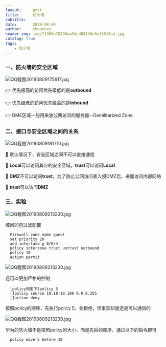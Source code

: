 ```yaml
---
layout:     post
title:      防火墙
subtitle:   
date:       2019-08-09
author:     chauncey
header-img: img/71960a70298aa5dcd88136c6e13810a4.jpg
catalog: true
tags:
    - 防火墙
---
```


### 一、防火墙的安全区域

![QQ截图20190809175617.jpg](https://i.loli.net/2019/08/09/Xj5Gu8h9WT4cJMn.jpg)

👉 优先级高的访问优先级低的是**outbound**

👉 优先级低的访问优先级高的是**inbound**

👉 DME区域一般用来放公网访问的服务器--Demilitarized Zone

### 二、接口与安全区域之间的关系

![QQ截图20190809181710.jpg](https://i.loli.net/2019/08/09/LAQVnbOTe1M4F78.jpg)

🙊 默认情况下，安全区域之间不可以直接通信

🐷 **Local**可以访问其它的安全区域，**trust**可以访问**Local**

🐼 **DMZ**不可以访问**trust**，为了防止公网访问者入侵DMZ后，进而访问内部网络

🦁 **trust**可以访问**DMZ**

### 三、实验

![QQ截图20190809213230.jpg](https://i.loli.net/2019/08/09/iQe8aWhGkSEKjzT.jpg)

域间的包过滤配置

      Firewall zone name guest
      set priority 20
      add interface g 0/0/4
      policy interzone trust untrust outbound
      policy 10
      action permit
      
![QQ截图20190809213230.jpg](https://i.loli.net/2019/08/09/iQe8aWhGkSEKjzT.jpg)

还可以更加严格的控制

      [policy视图下]policy 5
      []policy source 10.10.10.100 0.0.0.255
      []action deny
      
按照policy的顺序，先执行policy 5，会拒绝，但事实却是还是可以通信的

![QQ截图20190809213230.jpg](https://i.loli.net/2019/08/09/iQe8aWhGkSEKjzT.jpg)

华为的防火墙不是按照policy的大小，而是先后的顺序，通过以下的指令即可

      policy move 5 before 10




